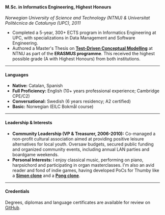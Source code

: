 #### M.Sc. in Informatics Engineering, Highest Honours
*Norwegian University of Science and Technology (NTNU) & Universitat Politècnica de Catalunya (UPC), 2011*
- Completed a 5-year, 300+ ECTS program in Informatics Engineering at UPC, with specializations in Data Management and Software Engineering.
- Authored a Master's Thesis on **[Test-Driven Conceptual Modelling](https://ntnuopen.ntnu.no/ntnu-xmlui/handle/11250/252845)** at NTNU as part of the **ERASMUS programme**. This received the highest possible grade (A with Highest Honours) from both institutions.

---

#### Languages
- **Native:** Catalan, Spanish
- **Full Proficiency:** English (10+ years professional experience; Cambridge CPE/C2)
- **Conversational:** Swedish (6 years residency; A2 certified)
- **Basic:** Norwegian (EILC Bokmål course)

---

#### Leadership & Interests
- **Community Leadership (VP & Treasurer, 2006-2010):** Co-managed a non-profit cultural association aimed at providing positive leisure alternatives for local youth. Oversaw budgets, secured public funding and organized community events, including annual LAN parties and boardgame weekends.
- **Personal Interests:** I enjoy classical music, performing on piano, harpsichord and participating in organ masterclasses. I'm also an avid reader and fond of indie games, having developed PoCs for Thumby like a **[Simon clone](https://github.com/isaacbernat/tinymem)** and a **[Pong clone](https://github.com/isaacbernat/2pddl42ppl)**.

---

#### Credentials
Degrees, diplomas and language certificates are available for review on [GitHub](https://github.com/isaacbernat/cv/tree/master/certificates).
